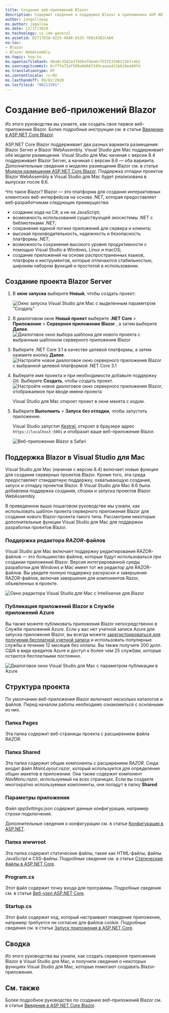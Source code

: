```yaml
---
title: Создание веб-приложений Blazor
description: Содержит сведения о поддержке Blazor в приложениях ASP.NET Core в Visual Studio для Mac.
author: jongalloway
ms.author: jogallow
ms.date: 12/17/2019
ms.technology: vs-ide-general
ms.assetid: D2717D3A-9225-40A8-8155-7D0143B2CA60
no-loc:
- Blazor
- Blazor WebAssembly
ms.topic: how-to
ms.openlocfilehash: 86a8c35d2a379d6afbbe6cf55f53346223e7c462
ms.sourcegitcommit: 6cfffa72af599a9d667249caaaa411bb28ea69fd
ms.translationtype: HT
ms.contentlocale: ru-RU
ms.lasthandoff: 09/02/2020
ms.locfileid: "86211591"
---
```

# <a name="create-no-locblazor-web-apps"></a>Создание веб-приложений Blazor

Из этого руководства вы узнаете, как создать свое первое веб-приложение Blazor. Более подробные инструкции см. в статье [Введение в ASP.NET Core Blazor](/aspnet/core/blazor/index).

ASP.NET Core Blazor поддерживает два разных варианта размещения: Blazor Server и Blazor WebAssembly. Visual Studio для Mac поддерживает обе модели размещения. Visual Studio для Mac начиная с версии 8.4 поддерживает Blazor Server, а начиная с версии 8.6 — оба варианта. Дополнительные сведения о моделях размещения Blazor см. в статье [Модели размещения ASP.NET Core Blazor](https://docs.microsoft.com/aspnet/core/blazor/hosting-models?view=aspnetcore-3.1). Поддержка отладки проектов Blazor WebAssembly в Visual Studio для Mac будет реализована в выпусках после 8.6.

Что такое Blazor? Blazor — это платформа для создания интерактивных клиентских веб-интерфейсов на основе .NET, которая предоставляет веб-разработчикам следующие преимущества:

* создание кода на C#, а не на JavaScript;
* возможность использования существующей экосистемы .NET с библиотеками .NET;
* сохранение единой логики приложений для сервера и клиента;
* высокая производительность, надежность и безопасность платформы .NET;
* возможность сохранения высокого уровня продуктивности с помощью Visual Studio в Windows, Linux и macOS;
* создание приложений на основе распространенных языков, платформ и инструментов, которые отличаются стабильностью, широким набором функций и простотой в использовании.

## <a name="creating-a-new-no-locblazor-server-project"></a>Создание проекта Blazor Server

1. В **окне запуска** выберите **Новый**, чтобы создать проект:

   ![Окно запуска Visual Studio для Mac с выделенным параметром "Создать"](media/blazor-new-project.png)
1. В диалоговом окне **Новый проект** выберите **.NET Core** > **Приложение** > **Серверное приложение Blazor** , а затем выберите **Далее**. ![Диалоговое окно выбора шаблона для нового проекта с выбранным шаблоном серверного приложения Blazor](media/blazor-project-template.png)

1. Выберите .NET Core 3.1 в качестве целевой платформы, а затем нажмите кнопку **Далее**. 
   ![Настройте новое диалоговое окно серверного приложения Blazor с выбранной целевой платформой .NET Core 3.1](media/blazor-select-target-framework.png)

1. Выберите имя проекта и при необходимости добавьте поддержку Git. Выберите **Создать**, чтобы создать проект.
   ![Настройте новое диалоговое окно серверного приложения Blazor, отображаемое при вводе имени проекта](media/blazor-name-project.png)

   Visual Studio для Mac откроет проект в окне макета с кодом.
1. Выберите **Выполнить** > **Запуск без отладки**, чтобы запустить приложение.

   Visual Studio запустит [Kestrel](/aspnet/core/fundamentals/servers/kestrel), откроет в браузере адрес `https://localhost:5001` и отобразит ваше веб-приложение Blazor.

   ![Веб-приложение Blazor в Safari](media/blazor-new-app-in-edge.png)

## <a name="no-locblazor-support-in-visual-studio-for-mac"></a>Поддержка Blazor в Visual Studio для Mac

Visual Studio для Mac (начиная с версии 8.4) включает новые функции для создания серверных проектов Blazor. Кроме того, эта среда предоставляет стандартную поддержку, охватывающую создание, запуск и отладку проектов Blazor. В Visual Studio для Mac 8.6 была добавлена поддержка создания, сборки и запуска проектов Blazor WebAssembly.

В приведенном выше пошаговом руководстве мы узнали, как использовать шаблон проекта серверного приложения Blazor для создания нового Blazor-проекта такого типа. Рассмотрим некоторые дополнительные функции Visual Studio для Mac для поддержки разработки проектов Blazor.

### <a name="editor-support-for-razor-files"></a>Поддержка редактора *RAZOR*-файлов
Visual Studio для Mac включает поддержку редактирования RAZOR-файлов — это большинство файлов, которые будут использоваться при создании приложений Blazor. Версия интегрированной среды разработки для Windows и Mac имеет тот же редактор для RAZOR-файлов. Вы увидите полную поддержку раскраски и завершения RAZOR-файлов, включая завершения для компонентов Razor, объявленных в проекте.

![Окно редактора Visual Studio для Mac с Intellisense для Blazor](media/blazor-intellisense.png)

### <a name="publishing-no-locblazor-applications-to-azure-app-service"></a>Публикация приложений Blazor в Службе приложений Azure
Вы также можете публиковать приложения Blazor непосредственно в Службе приложений Azure. Если у вас нет учетной записи Azure для запуска приложения Blazor, вы всегда можете [зарегистрироваться для получения бесплатной учетной записи](https://azure.microsoft.com/free) и использовать популярные службы в течение 12 месяцев без оплаты. Вы также получите 200 долл. США в виде кредитов Azure и доступ к более чем 25 службам, которые остаются бесплатными постоянно.

![Диалоговое окно Visual Studio для Mac с параметром публикации в Azure](media/blazor-azure-publish.png)

## <a name="project-anatomy"></a>Структура проекта

По умолчанию веб-приложения Blazor включают несколько каталогов и файлов. Перед началом работы необходимо ознакомиться с основными из них.

### <a name="pages-folder"></a>Папка Pages

Эта папка содержит веб-страницы проекта с расширением файла *RAZOR*.

### <a name="shared-folder"></a>Папка Shared

Эта папка содержит общие компоненты с расширением *RAZOR*. Сюда входит файл *MainLayout.razor*, который используется для определения общих макетов в приложении. Она также содержит компонент *NavMenu.razor*, используемый на всех страницах. Если вы создаете многократно используемые компоненты, они попадут в папку **Shared**.

### <a name="app-settings"></a>Параметры приложения

Файл *appSettings.json* содержит данные конфигурации, например строки подключения.

Дополнительные сведения о конфигурации см. в статье [Конфигурация в ASP.NET](/aspnet/core/fundamentals/configuration/index).

### <a name="wwwroot-folder"></a>Папка wwwroot

Эта папка содержит статические файлы, такие как HTML-файлы, файлы JavaScript и CSS-файлы. Подробные сведения см. в статье [Статические файлы в ASP.NET Core](/aspnet/core/fundamentals/static-files).

### <a name="programcs"></a>Program.cs

Этот файл содержит точку входа для программы. Подробные сведения см. в статье [Веб-узел ASP.NET Core](/aspnet/core/fundamentals/host/web-host).

### <a name="startupcs"></a>Startup.cs

Этот файл содержит код, который настраивает поведение приложения, например требуется ли согласие для файлов cookie. Подробные сведения см. в статье [Запуск приложения в ASP.NET Core](/aspnet/core/fundamentals/startup).

## <a name="summary"></a>Сводка
Из этого руководства вы узнали, как создать серверное приложение Blazor в Visual Studio для Mac, и получили сведения о некоторых функциях Visual Studio для Mac, которые помогают создавать Blazor-приложения.

## <a name="see-also"></a>См. также

Более подробное руководство по созданию веб-приложений Blazor см. в статье [Введение в ASP.NET Core Blazor](/aspnet/core/blazor/index).
